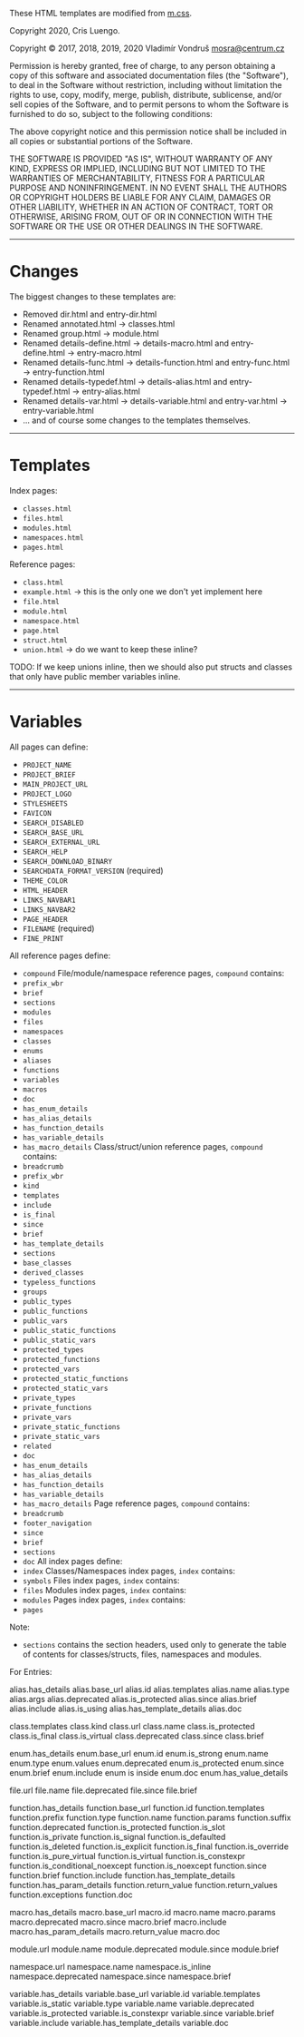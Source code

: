 These HTML templates are modified from [m.css](https://mcss.mosra.cz/).

Copyright 2020, Cris Luengo.

Copyright © 2017, 2018, 2019, 2020 Vladimír Vondruš <mosra@centrum.cz>

Permission is hereby granted, free of charge, to any person obtaining a
copy of this software and associated documentation files (the "Software"),
to deal in the Software without restriction, including without limitation
the rights to use, copy, modify, merge, publish, distribute, sublicense,
and/or sell copies of the Software, and to permit persons to whom the
Software is furnished to do so, subject to the following conditions:

The above copyright notice and this permission notice shall be included
in all copies or substantial portions of the Software.

THE SOFTWARE IS PROVIDED "AS IS", WITHOUT WARRANTY OF ANY KIND, EXPRESS OR
IMPLIED, INCLUDING BUT NOT LIMITED TO THE WARRANTIES OF MERCHANTABILITY,
FITNESS FOR A PARTICULAR PURPOSE AND NONINFRINGEMENT. IN NO EVENT SHALL
THE AUTHORS OR COPYRIGHT HOLDERS BE LIABLE FOR ANY CLAIM, DAMAGES OR OTHER
LIABILITY, WHETHER IN AN ACTION OF CONTRACT, TORT OR OTHERWISE, ARISING
FROM, OUT OF OR IN CONNECTION WITH THE SOFTWARE OR THE USE OR OTHER
DEALINGS IN THE SOFTWARE.

---

# Changes

The biggest changes to these templates are:
- Removed dir.html and entry-dir.html
- Renamed annotated.html -> classes.html
- Renamed group.html -> module.html
- Renamed details-define.html -> details-macro.html and entry-define.html -> entry-macro.html
- Renamed details-func.html -> details-function.html and entry-func.html -> entry-function.html
- Renamed details-typedef.html -> details-alias.html and entry-typedef.html -> entry-alias.html
- Renamed details-var.html -> details-variable.html and entry-var.html -> entry-variable.html
- ... and of course some changes to the templates themselves.

---

# Templates

Index pages:
- `classes.html`
- `files.html`
- `modules.html`
- `namespaces.html`
- `pages.html`

Reference pages:
- `class.html`
- `example.html` -> this is the only one we don't yet implement here
- `file.html`
- `module.html`
- `namespace.html`
- `page.html`
- `struct.html`
- `union.html` -> do we want to keep these inline?

TODO: If we keep unions inline, then we should also put structs and classes that only have public
member variables inline.

---

# Variables

All pages can define:
- `PROJECT_NAME`
- `PROJECT_BRIEF`
- `MAIN_PROJECT_URL`
- `PROJECT_LOGO`
- `STYLESHEETS`
- `FAVICON`
- `SEARCH_DISABLED`
- `SEARCH_BASE_URL`
- `SEARCH_EXTERNAL_URL`
- `SEARCH_HELP`
- `SEARCH_DOWNLOAD_BINARY`
- `SEARCHDATA_FORMAT_VERSION` (required)
- `THEME_COLOR`
- `HTML_HEADER`
- `LINKS_NAVBAR1`
- `LINKS_NAVBAR2`
- `PAGE_HEADER`
- `FILENAME` (required)
- `FINE_PRINT`

All reference pages define:
- `compound`
File/module/namespace reference pages, `compound` contains:
- `prefix_wbr`
- `brief`
- `sections`
- `modules`
- `files`
- `namespaces`
- `classes`
- `enums`
- `aliases`
- `functions`
- `variables`
- `macros`
- `doc`
- `has_enum_details`
- `has_alias_details`
- `has_function_details`
- `has_variable_details`
- `has_macro_details`
Class/struct/union reference pages, `compound` contains:
- `breadcrumb`
- `prefix_wbr`
- `kind`
- `templates`
- `include`
- `is_final`
- `since`
- `brief`
- `has_template_details`
- `sections`
- `base_classes`
- `derived_classes`
- `typeless_functions`
- `groups`
- `public_types`
- `public_functions`
- `public_vars`
- `public_static_functions`
- `public_static_vars`
- `protected_types`
- `protected_functions`
- `protected_vars`
- `protected_static_functions`
- `protected_static_vars`
- `private_types`
- `private_functions`
- `private_vars`
- `private_static_functions`
- `private_static_vars`
- `related`
- `doc`
- `has_enum_details`
- `has_alias_details`
- `has_function_details`
- `has_variable_details`
- `has_macro_details`
Page reference pages, `compound` contains:
- `breadcrumb`
- `footer_navigation`
- `since`
- `brief`
- `sections`
- `doc`
All index pages define:
- `index`
Classes/Namespaces index pages, `index` contains:
- `symbols`
Files index pages, `index` contains:
- `files`
Modules index pages, `index` contains:
- `modules`
Pages index pages, `index` contains:
- `pages`

Note:
- `sections` contains the section headers, used only to generate the table of contents for classes/structs, files, namespaces and modules.

For Entries:

alias.has_details
alias.base_url
alias.id
alias.templates
alias.name
alias.type
alias.args
alias.deprecated
alias.is_protected
alias.since
alias.brief
alias.include
alias.is_using
alias.has_template_details
alias.doc

class.templates
class.kind
class.url
class.name
class.is_protected
class.is_final
class.is_virtual
class.deprecated
class.since
class.brief

enum.has_details
enum.base_url
enum.id
enum.is_strong
enum.name
enum.type
enum.values
enum.deprecated
enum.is_protected
enum.since
enum.brief
enum.include
enum is inside
enum.doc
enum.has_value_details

file.url
file.name
file.deprecated
file.since
file.brief

function.has_details
function.base_url
function.id
function.templates
function.prefix
function.type
function.name
function.params
function.suffix
function.deprecated
function.is_protected
function.is_slot
function.is_private
function.is_signal
function.is_defaulted
function.is_deleted
function.is_explicit
function.is_final
function.is_override
function.is_pure_virtual
function.is_virtual
function.is_constexpr
function.is_conditional_noexcept
function.is_noexcept
function.since
function.brief
function.include
function.has_template_details
function.has_param_details
function.return_value
function.return_values
function.exceptions
function.doc

macro.has_details
macro.base_url
macro.id
macro.name
macro.params
macro.deprecated
macro.since
macro.brief
macro.include
macro.has_param_details
macro.return_value
macro.doc

module.url
module.name
module.deprecated
module.since
module.brief

namespace.url
namespace.name
namespace.is_inline
namespace.deprecated
namespace.since
namespace.brief

variable.has_details
variable.base_url
variable.id
variable.templates
variable.is_static
variable.type
variable.name
variable.deprecated
variable.is_protected
variable.is_constexpr
variable.since
variable.brief
variable.include
variable.has_template_details
variable.doc
